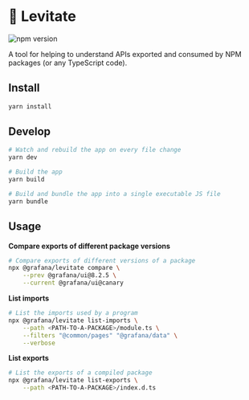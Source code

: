 # 🔮 Levitate

![npm version](https://www.npmjs.com/package/@grafana/levitate)

A tool for helping to understand APIs exported and consumed by NPM packages (or any TypeScript code).

## Install

```bash
yarn install
```

## Develop

```bash
# Watch and rebuild the app on every file change
yarn dev

# Build the app
yarn build

# Build and bundle the app into a single executable JS file
yarn bundle
```

## Usage

**Compare exports of different package versions**

```bash
# Compare exports of different versions of a package
npx @grafana/levitate compare \
    --prev @grafana/ui@8.2.5 \
    --current @grafana/ui@canary
```

**List imports**

```bash
# List the imports used by a program
npx @grafana/levitate list-imports \
    --path <PATH-TO-A-PACKAGE>/module.ts \
    --filters "@common/pages" "@grafana/data" \
    --verbose
```

**List exports**

```bash
# List the exports of a compiled package
npx @grafana/levitate list-exports \
    --path <PATH-TO-A-PACKAGE>/index.d.ts
```
